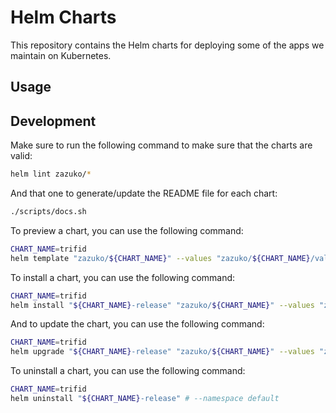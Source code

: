 # Helm Charts

This repository contains the Helm charts for deploying some of the apps we maintain on Kubernetes.

## Usage

## Development

Make sure to run the following command to make sure that the charts are valid:

```sh
helm lint zazuko/*
```

And that one to generate/update the README file for each chart:

```sh
./scripts/docs.sh
```

To preview a chart, you can use the following command:

```sh
CHART_NAME=trifid
helm template "zazuko/${CHART_NAME}" --values "zazuko/${CHART_NAME}/values.yaml"
```

To install a chart, you can use the following command:

```sh
CHART_NAME=trifid
helm install "${CHART_NAME}-release" "zazuko/${CHART_NAME}" --values "zazuko/${CHART_NAME}/values.yaml" # --namespace default
```

And to update the chart, you can use the following command:

```sh
CHART_NAME=trifid
helm upgrade "${CHART_NAME}-release" "zazuko/${CHART_NAME}" --values "zazuko/${CHART_NAME}/values.yaml" # --namespace default
```

To uninstall a chart, you can use the following command:

```sh
CHART_NAME=trifid
helm uninstall "${CHART_NAME}-release" # --namespace default
```
